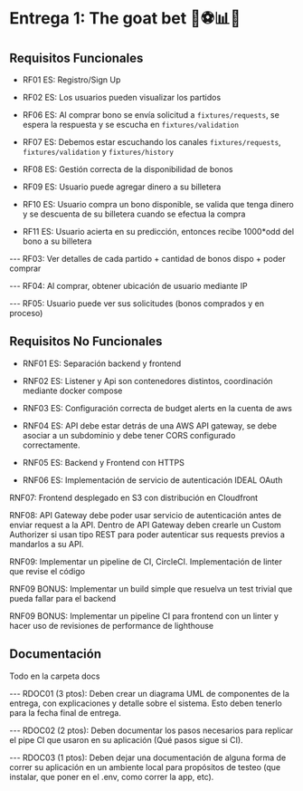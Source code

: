# Entrega 1: The goat bet 🐐⚽📊💸

## Requisitos Funcionales
- RF01 ES: Registro/Sign Up

- RF02 ES: Los usuarios pueden visualizar los partidos

- RF06 ES: Al comprar bono se envía solicitud a `fixtures/requests`, se espera la respuesta y se escucha en `fixtures/validation`

- RF07 ES: Debemos estar escuchando los canales `fixtures/requests`, `fixtures/validation` y `fixtures/history`

- RF08 ES: Gestión correcta de la disponibilidad de bonos

- RF09 ES: Usuario puede agregar dinero a su billetera

- RF10 ES: Usuario compra un bono disponible, se valida que tenga dinero y se descuenta de su billetera cuando se efectua la compra

- RF11 ES: Usuario acierta en su predicción, entonces recibe 1000*odd del bono a su billetera

--- RF03: Ver detalles de cada partido + cantidad de bonos dispo + poder comprar 

--- RF04: Al comprar, obtener ubicación de usuario mediante IP

--- RF05: Usuario puede ver sus solicitudes (bonos comprados y en proceso)


## Requisitos No Funcionales

- RNF01 ES: Separación backend y frontend

- RNF02 ES: Listener y Api son contenedores distintos, coordinación mediante docker compose

- RNF03 ES: Configuración correcta de budget alerts en la cuenta de aws

- RNF04 ES: API debe estar detrás de una AWS API gateway, se debe asociar a un subdominio y debe tener CORS configurado correctamente.

- RNF05 ES: Backend y Frontend con HTTPS

- RNF06 ES: Implementación de servicio de autenticación IDEAL OAuth

RNF07: Frontend desplegado en S3 con distribución en Cloudfront

RNF08: API Gateway debe poder usar servicio de autenticación antes de enviar request a la API. Dentro de API Gateway deben crearle un Custom Authorizer si usan tipo REST para poder autenticar sus requests previos a mandarlos a su API.

RNF09: Implementar un pipeline de CI, CircleCI. Implementación de linter que revise el código

RNF09 BONUS: Implementar un build simple que resuelva un test trivial que pueda fallar para el backend

RNF09 BONUS: Implementar un pipeline CI para frontend con un linter y hacer uso de revisiones de performance de lighthouse 

## Documentación

Todo en la carpeta docs

--- RDOC01 (3 ptos): Deben crear un diagrama UML de componentes de la entrega, con explicaciones y
detalle sobre el sistema. Esto deben tenerlo para la fecha final de entrega.

--- RDOC02 (2 ptos): Deben documentar los pasos necesarios para replicar el pipe CI que usaron en su
aplicación (Qué pasos sigue si CI).

--- RDOC03 (1 ptos): Deben dejar una documentación de alguna forma de correr su aplicación en un
ambiente local para propósitos de testeo (que instalar, que poner en el .env, como correr la app, etc).






